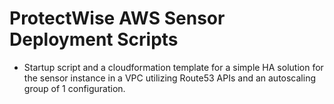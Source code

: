 # ProtectWise AWS Sensor Deployment Scripts

- Startup script and a cloudformation template for a simple HA solution for the sensor instance in a VPC utilizing Route53 APIs and an autoscaling group of 1 configuration.